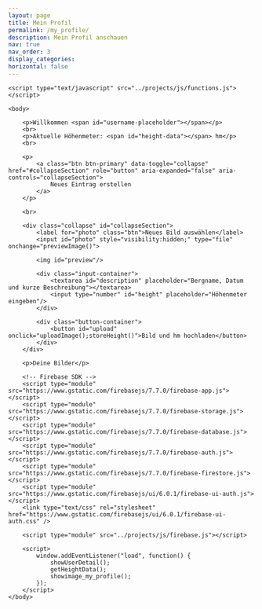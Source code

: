 ```yaml
---
layout: page
title: Mein Profil
permalink: /my_profile/
description: Mein Profil anschauen
nav: true
nav_order: 3
display_categories:
horizontal: false
---
```


<html>
    <head>
        <title>Firebase Image Upload using HTML and JavaScript</title>
        <link rel="stylesheet" type="text/css" href="../projects/css/style.css">
    </head>

    <script type="text/javascript" src="../projects/js/functions.js"></script>
    
    <body>

        <p>Willkommen <span id="username-placeholder"></span></p>
        <br>
        <p>Aktuelle Höhenmeter: <span id="height-data"></span> hm</p>
        <br>

        <p>
            <a class="btn btn-primary" data-toggle="collapse" href="#collapseSection" role="button" aria-expanded="false" aria-controls="collapseSection">
                Neues Eintrag erstellen
            </a>
        </p>

        <br>

        <div class="collapse" id="collapseSection">
            <label for="photo" class="btn">Neues Bild auswählen</label>
            <input id="photo" style="visibility:hidden;" type="file" onchange="previewImage()">

            <img id="preview"/>

            <div class="input-container">
                <textarea id="description" placeholder="Bergname, Datum und kurze Beschreibung"></textarea>
                <input type="number" id="height" placeholder="Höhenmeter eingeben"/>
            </div>

            <div class="button-container">
                <button id="upload" onclick="uploadImage();storeHeight()">Bild und hm hochladen</button>
            </div>
        </div>

        <p>Deine Bilder</p>

        <!-- Firebase SDK -->
        <script type="module" src="https://www.gstatic.com/firebasejs/7.7.0/firebase-app.js"></script>
        <script type="module" src="https://www.gstatic.com/firebasejs/7.7.0/firebase-storage.js"></script>
        <script type="module" src="https://www.gstatic.com/firebasejs/7.7.0/firebase-database.js"></script>
        <script type="module" src="https://www.gstatic.com/firebasejs/7.7.0/firebase-auth.js"></script>
        <script type="module" src="https://www.gstatic.com/firebasejs/7.7.0/firebase-firestore.js"></script>
        <script type="module" src="https://www.gstatic.com/firebasejs/ui/6.0.1/firebase-ui-auth.js"></script>
        <link type="text/css" rel="stylesheet" href="https://www.gstatic.com/firebasejs/ui/6.0.1/firebase-ui-auth.css" />

        <script type="module" src="../projects/js/firebase.js"></script>

        <script>
            window.addEventListener("load", function() {
                showUserDetail();
                getHeightData();
                showimage_my_profile();
            });
        </script>
    </body>
</html>